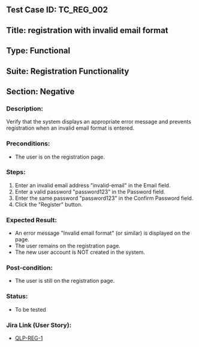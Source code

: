 ## Test Case ID: TC_REG_002
## Title: registration with invalid email format
## Type: Functional
## Suite: Registration Functionality
## Section: Negative

### Description:
Verify that the system displays an appropriate error message and prevents registration when an invalid email format is entered.

### Preconditions:
* The user is on the registration page.

### Steps:
1. Enter an invalid email address "invalid-email" in the Email field.
2. Enter a valid password "password123" in the Password field.
3. Enter the same password "password123" in the Confirm Password field.
4. Click the "Register" button.

### Expected Result:
* An error message "Invalid email format" (or similar) is displayed on the page.
* The user remains on the registration page.
* The new user account is NOT created in the system.

### Post-condition:
* The user is still on the registration page.
### Status:
* To be tested

### Jira Link (User Story):
* [QLP-REG-1](../user-stories/register-new-user.md)